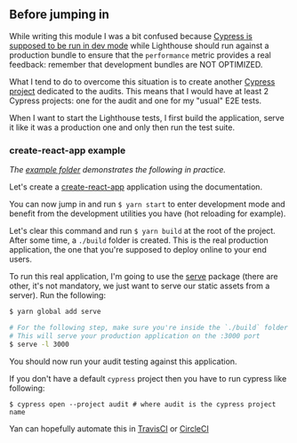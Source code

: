 ## Before jumping in

While writing this module I was a bit confused because [Cypress is supposed to be run in dev mode](https://docs.cypress.io/guides/getting-started/testing-your-app.html#Step-1-Start-your-server) while Lighthouse should run against a production bundle to ensure that the `performance` metric provides a real feedback: remember that development bundles are NOT OPTIMIZED.

What I tend to do to overcome this situation is to create another [Cypress project](https://docs.cypress.io/guides/guides/command-line.html#cypress-run-project-lt-project-path-gt) dedicated to the audits. This means that I would have at least 2 Cypress projects: one for the audit and one for my "usual" E2E tests.

When I want to start the Lighthouse tests, I first build the application, serve it like it was a production one and only then run the test suite.

### create-react-app example

_The [example folder](../example) demonstrates the following in practice._

Let's create a [create-react-app](https://github.com/facebook/create-react-app) application using the documentation.

You can now jump in and run `$ yarn start` to enter development mode and benefit from the development utilities you have (hot reloading for example).

Let's clear this command and run `$ yarn build` at the root of the project. After some time, a `./build` folder is created. This is the real production application, the one that you're supposed to deploy online to your end users.

To run this real application, I'm going to use the [serve](https://github.com/zeit/serve) package (there are other, it's not mandatory, we just want to serve our static assets from a server). Run the following:

```sh
$ yarn global add serve

# For the following step, make sure you're inside the `./build` folder
# This will serve your production application on the :3000 port
$ serve -l 3000
```

You should now run your audit testing against this application.

If you don't have a default `cypress` project then you have to run cypress like following:

```shell
$ cypress open --project audit # where audit is the cypress project name
```

Yan can hopefully automate this in [TravisCI](https://travis-ci.org/) or [CircleCI](https://circleci.com/)
